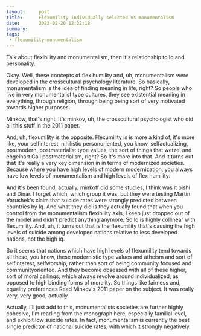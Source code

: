 ```yaml
---
layout:     post
title:      Flexumility individually selected vs monumentalism 
date:       2022-02-20 12:32:18
summary:    
tags:
 - flexumility-monumentalism
---
```


Talk about flexibility and monumentalism, then it's relationship to Iq and personality.

Okay. Well, these concepts of flex humility and, uh, monumentalism were developed in the crosscultural psychology literature. So basically, monumentalism is the idea of finding meaning in life, right? So people who live in very monumentalist type cultures, they see existential meaning in everything, through religion, through being being sort of very motivated towards higher purposes. 

Minkow, that's right. It's minkov, uh, the crosscultural psychologist who did all this stuff in the 2011 paper.

And, uh, flexumility is the opposite. Flexumility is is more a kind of, it's more like, your selfinterest, nihilistic personoriented, you know, selfactualizing, postmodern, postmaterialist type values, the sort of things that wetzel and engelhart Call postmaterialism, right? So it's more into that. And it turns out that it's really a very key dimension in in terms of modernized societies. Because where you have high levels of modern modernization, you always have low levels of monumentalism and high levels of flex humility.

And it's been found, actually, minkoff did some studies, I think was it oishi and Dinar. I forget which, which group it was, but they were testing Martin Varushek's claim that suicide rates were strongly predicted between countries by Iq. And what they did is they actually found that when you control from the monumentalism flexibility axis, I keep just dropped out of the model and didn't predict anything anymore. So Iq is highly collinear with flexumility. And, uh, it turns out that is the flexumility that's causing the high levels of suicide among developed nations relative to less developed nations, not the high iq.

So it seems that nations which have high levels of flexumility tend towards all these, you know, these modernistic type values and atheism and sort of selfinterest, selfworship, rather than sort of being community focused and communityoriented. And they become obsessed with all of these higher, sort of moral callings, which always revolve around individualized, as opposed to high binding forms of morality. So things like fairness and, equality preferences Read Minkov's 2011 paper on the subject. It was really very, very good, actually.

Actually, i'll just add to this, monumentalists societies are further highly cohesive, I'm reading from the monograph here, especially familial level, and exhibit low suicide rates. In fact, monumentalism is currently the best single predictor of national suicide rates, with which it strongly negatively.
